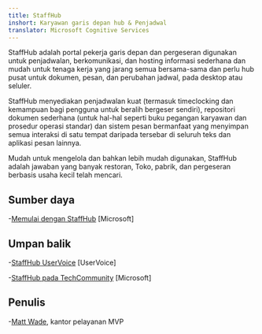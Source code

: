 ```yaml
---
title: StaffHub
inshort: Karyawan garis depan hub & Penjadwal
translator: Microsoft Cognitive Services
---
```


StaffHub adalah portal pekerja garis depan dan pergeseran digunakan untuk penjadwalan, berkomunikasi, dan hosting informasi sederhana dan mudah untuk tenaga kerja yang jarang semua bersama-sama dan perlu hub pusat untuk dokumen, pesan, dan perubahan jadwal, pada desktop atau seluler.

StaffHub menyediakan penjadwalan kuat (termasuk timeclocking dan kemampuan bagi pengguna untuk beralih bergeser sendiri), repositori dokumen sederhana (untuk hal-hal seperti buku pegangan karyawan dan prosedur operasi standar) dan sistem pesan bermanfaat yang menyimpan semua interaksi di satu tempat daripada tersebar di seluruh teks dan aplikasi pesan lainnya. 

Mudah untuk mengelola dan bahkan lebih mudah digunakan, StaffHub adalah jawaban yang banyak restoran, Toko, pabrik, dan pergeseran berbasis usaha kecil telah mencari.

Sumber daya
---------

-[Memulai dengan StaffHub](https://support.office.com/en-us/article/getting-started-with-microsoft-staffhub-92e9480f-0a37-47d2-ac96-2d11ee5f0656)
    \[Microsoft\]


Umpan balik
---------

-[StaffHub UserVoice](https://staffhub.uservoice.com/forums/323718-general)
    \[UserVoice\]

-[StaffHub pada TechCommunity](https://techcommunity.microsoft.com/t5/Microsoft-StaffHub/ct-p/StaffHub)
    \[Microsoft\]

Penulis
---------

-[Matt Wade](https://www.linkedin.com/in/thatmattwade/), kantor pelayanan MVP

